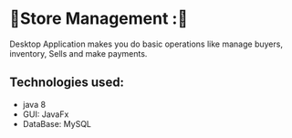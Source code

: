 # 📣Store Management :📣

Desktop Application makes you do basic operations like manage buyers, inventory, Sells and make payments.

## Technologies used:
* java 8
* GUI: JavaFx
* DataBase: MySQL 
